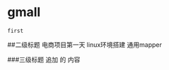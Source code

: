 # gmall
    first
##二级标题
    电商项目第一天
        linux环境搭建
        通用mapper
        
###三级标题
    追加
    的
    内容